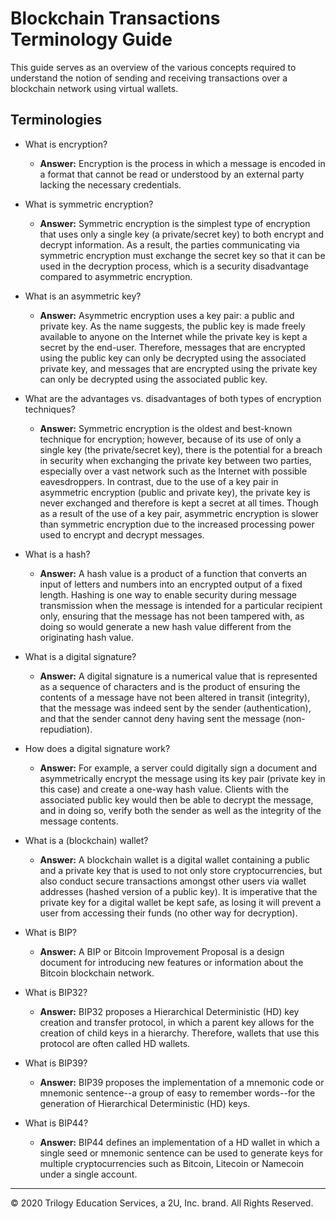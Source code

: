 # Blockchain Transactions Terminology Guide

This guide serves as an overview of the various concepts required to understand the notion of sending and receiving transactions over a blockchain network using virtual wallets.

## Terminologies

* What is encryption?

  * **Answer:** Encryption is the process in which a message is encoded in a format that cannot be read or understood by an external party lacking the necessary credentials.

* What is symmetric encryption?

  * **Answer:** Symmetric encryption is the simplest type of encryption that uses only a single key (a private/secret key) to both encrypt and decrypt information. As a result, the parties communicating via symmetric encryption must exchange the secret key so that it can be used in the decryption process, which is a security disadvantage compared to asymmetric encryption.

* What is an asymmetric key?

  * **Answer:** Asymmetric encryption uses a key pair: a public and private key. As the name suggests, the public key is made freely available to anyone on the Internet while the private key is kept a secret by the end-user. Therefore, messages that are encrypted using the public key can only be decrypted using the associated private key, and messages that are encrypted using the private key can only be decrypted using the associated public key.

* What are the advantages vs. disadvantages of both types of encryption techniques?

  * **Answer:** Symmetric encryption is the oldest and best-known technique for encryption; however, because of its use of only a single key (the private/secret key), there is the potential for a breach in security when exchanging the private key between two parties, especially over a vast network such as the Internet with possible eavesdroppers. In contrast, due to the use of a key pair in asymmetric encryption (public and private key), the private key is never exchanged and therefore is kept a secret at all times. Though as a result of the use of a key pair, asymmetric encryption is slower than symmetric encryption due to the increased processing power used to encrypt and decrypt messages.

* What is a hash?

  * **Answer:** A hash value is a product of a function that converts an input of letters and numbers into an encrypted output of a fixed length. Hashing is one way to enable security during message transmission when the message is intended for a particular recipient only, ensuring that the message has not been tampered with, as doing so would generate a new hash value different from the originating hash value.

* What is a digital signature?

  * **Answer:** A digital signature is a numerical value that is represented as a sequence of characters and is the product of ensuring the contents of a message have not been altered in transit (integrity), that the message was indeed sent by the sender (authentication), and that the sender cannot deny having sent the message (non-repudiation).

* How does a digital signature work?

  * **Answer:** For example, a server could digitally sign a document and asymmetrically encrypt the message using its key pair (private key in this case) and create a one-way hash value. Clients with the associated public key would then be able to decrypt the message, and in doing so, verify both the sender as well as the integrity of the message contents.

* What is a (blockchain) wallet?

  * **Answer:** A blockchain wallet is a digital wallet containing a public and a private key that is used to not only store cryptocurrencies, but also conduct secure transactions amongst other users via wallet addresses (hashed version of a public key). It is imperative that the private key for a digital wallet be kept safe, as losing it will prevent a user from accessing their funds (no other way for decryption).

* What is BIP?

  * **Answer:** A BIP or Bitcoin Improvement Proposal is a design document for introducing new features or information about the Bitcoin blockchain network.

* What is BIP32?

  * **Answer:** BIP32 proposes a Hierarchical Deterministic (HD) key creation and transfer protocol, in which a parent key allows for the creation of child keys in a hierarchy. Therefore, wallets that use this protocol are often called HD wallets.

* What is BIP39?

  * **Answer:** BIP39 proposes the implementation of a mnemonic code or mnemonic sentence--a group of easy to remember words--for the generation of Hierarchical Deterministic (HD) keys.

* What is BIP44?

  * **Answer:** BIP44 defines an implementation of a HD wallet in which a single seed or mnemonic sentence can be used to generate keys for multiple cryptocurrencies such as Bitcoin, Litecoin or Namecoin under a single account.

---

© 2020 Trilogy Education Services, a 2U, Inc. brand. All Rights Reserved.
